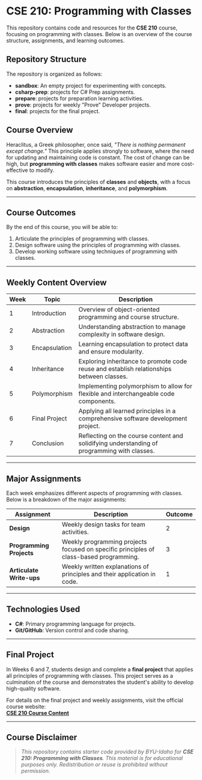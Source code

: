 # CSE 210: Programming with Classes

This repository contains code and resources for the **CSE 210** course, focusing on programming with classes. Below is an overview of the course structure, assignments, and learning outcomes.

## **Repository Structure**

The repository is organized as follows:

- **sandbox**: An empty project for experimenting with concepts.
- **csharp-prep**: projects for C# Prep assignments.
- **prepare**: projects for preparation learning activities.
- **prove**: projects for weekly "Prove" Developer projects.
- **final**: projects for the final project.

## **Course Overview**

Heraclitus, a Greek philosopher, once said, *"There is nothing permanent except change."* This principle applies strongly to software, where the need for updating and maintaining code is constant. The cost of change can be high, but **programming with classes** makes software easier and more cost-effective to modify.

This course introduces the principles of **classes** and **objects**, with a focus on **abstraction**, **encapsulation**, **inheritance**, and **polymorphism**.

---

## **Course Outcomes**

By the end of this course, you will be able to:
1. Articulate the principles of programming with classes.
2. Design software using the principles of programming with classes.
3. Develop working software using techniques of programming with classes.

---

## Weekly Content Overview

| Week | Topic           | Description                                                                                   |
|------|-----------------|-----------------------------------------------------------------------------------------------|
| 1    | Introduction    | Overview of object-oriented programming and course structure.                                 |
| 2    | Abstraction     | Understanding abstraction to manage complexity in software design.                            |
| 3    | Encapsulation   | Learning encapsulation to protect data and ensure modularity.                                 |
| 4    | Inheritance     | Exploring inheritance to promote code reuse and establish relationships between classes.      |
| 5    | Polymorphism    | Implementing polymorphism to allow for flexible and interchangeable code components.          |
| 6    | Final Project   | Applying all learned principles in a comprehensive software development project.              |
| 7    | Conclusion      | Reflecting on the course content and solidifying understanding of programming with classes.   |

---

## **Major Assignments**

Each week emphasizes different aspects of programming with classes. Below is a breakdown of the major assignments:

| **Assignment**       | **Description**                                                                  | **Outcome** |
|-----------------------|----------------------------------------------------------------------------------|-------------|
| **Design**            | Weekly design tasks for team activities.                                        | 2           |
| **Programming Projects** | Weekly programming projects focused on specific principles of class-based programming. | 3           |
| **Articulate Write-ups** | Weekly written explanations of principles and their application in code.      | 1           |

---

## **Technologies Used**

- **C#**: Primary programming language for projects.
- **Git/GitHub**: Version control and code sharing.

---

## **Final Project**

In Weeks 6 and 7, students design and complete a **final project** that applies all principles of programming with classes. This project serves as a culmination of the course and demonstrates the student's ability to develop high-quality software.

For details on the final project and weekly assignments, visit the official course website:  
[**CSE 210 Course Content**](https://byui-cse.github.io/cse210-ww-course-2023/index.html)

---

## **Course Disclaimer**

> *This repository contains starter code provided by BYU-Idaho for **CSE 210: Programming with Classes**. This material is for educational purposes only. Redistribution or reuse is prohibited without permission.*
